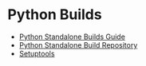 # Python Builds

- [Python Standalone Builds Guide](https://gregoryszorc.com/docs/python-build-standalone/main/)
- [Python Standalone Build Repository](https://github.com/astral-sh/python-build-standalone)
- [Setuptools](https://setuptools.pypa.io/en/latest/index.html)
